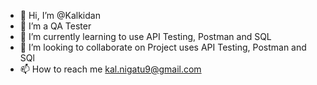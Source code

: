 - 👋 Hi, I’m @Kalkidan 
- 👀 I’m a QA Tester
- 🌱 I’m currently learning to use API Testing, Postman and SQL
- 💞️ I’m looking to collaborate on Project uses API Testing, Postman and SQl
- 📫 How to reach me kal.nigatu9@gmail.com

<!---
Kalkidan98/Kalkidan98 is a ✨ special ✨ repository because its `README.md` (this file) appears on your GitHub profile.
You can click the Preview link to take a look at your changes.
--->
